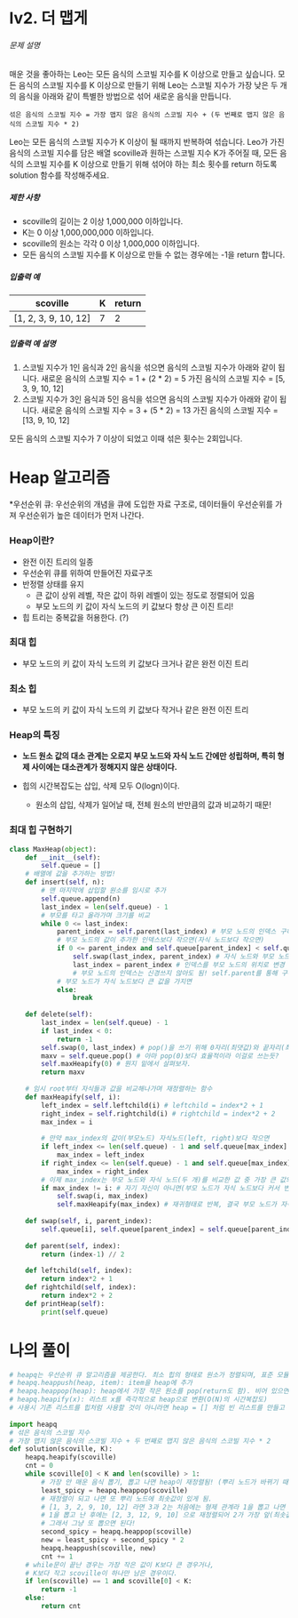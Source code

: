 # lv2. 더 맵게

###### 문제 설명

매운 것을 좋아하는 Leo는 모든 음식의 스코빌 지수를 K 이상으로 만들고 싶습니다. 모든 음식의 스코빌 지수를 K 이상으로 만들기 위해 Leo는 스코빌 지수가 가장 낮은 두 개의 음식을 아래와 같이 특별한 방법으로 섞어 새로운 음식을 만듭니다.

```
섞은 음식의 스코빌 지수 = 가장 맵지 않은 음식의 스코빌 지수 + (두 번째로 맵지 않은 음식의 스코빌 지수 * 2)
```

Leo는 모든 음식의 스코빌 지수가 K 이상이 될 때까지 반복하여 섞습니다.
Leo가 가진 음식의 스코빌 지수를 담은 배열 scoville과 원하는 스코빌 지수 K가 주어질 때, 모든 음식의 스코빌 지수를 K 이상으로 만들기 위해 섞어야 하는 최소 횟수를 return 하도록 solution 함수를 작성해주세요.

##### 제한 사항

- scoville의 길이는 2 이상 1,000,000 이하입니다.
- K는 0 이상 1,000,000,000 이하입니다.
- scoville의 원소는 각각 0 이상 1,000,000 이하입니다.
- 모든 음식의 스코빌 지수를 K 이상으로 만들 수 없는 경우에는 -1을 return 합니다.

##### 입출력 예

| scoville             | K    | return |
| -------------------- | ---- | ------ |
| [1, 2, 3, 9, 10, 12] | 7    | 2      |

##### 입출력 예 설명

1. 스코빌 지수가 1인 음식과 2인 음식을 섞으면 음식의 스코빌 지수가 아래와 같이 됩니다.
   새로운 음식의 스코빌 지수 = 1 + (2 * 2) = 5
   가진 음식의 스코빌 지수 = [5, 3, 9, 10, 12]
2. 스코빌 지수가 3인 음식과 5인 음식을 섞으면 음식의 스코빌 지수가 아래와 같이 됩니다.
   새로운 음식의 스코빌 지수 = 3 + (5 * 2) = 13
   가진 음식의 스코빌 지수 = [13, 9, 10, 12]

모든 음식의 스코빌 지수가 7 이상이 되었고 이때 섞은 횟수는 2회입니다.



# Heap 알고리즘

*우선순위 큐: 우선순위의 개념을 큐에 도입한 자료 구조로, 데이터들이 우선순위를 가져 우선순위가 높은 데이터가 먼저 나간다.



### Heap이란?

- 완전 이진 트리의 일종
- 우선순위 큐를 위하여 만들어진 자료구조
- 반정렬 상태를 유지
  - 큰 값이 상위 레벨, 작은 값이 하위 레벨이 있는 정도로 정렬되어 있음
  - 부모 노드의 키 값이 자식 노드의 키 값보다 항상 큰 이진 트리!
- 힙 트리는 중복값을 허용한다. (?)



### 최대 힙

- 부모 노드의 키 값이 자식 노드의 키 값보다 크거나 같은 완전 이진 트리



### 최소 힙

- 부모 노드의 키 값이 자식 노드의 키 값보다 작거나 같은 완전 이진 트리



### Heap의 특징

- **노드 원소 값의 대소 관계는 오로지 부모 노드와 자식 노드 간에만 성립하며, 특히 형제 사이에는 대소관계가 정해지지 않은 상태이다.**

- 힙의 시간복잡도는 삽입, 삭제 모두 O(logn)이다.
  - 원소의 삽입, 삭제가 일어날 때, 전체 원소의 반만큼의 값과 비교하기 때문!



### 최대 힙 구현하기

```python
class MaxHeap(object):
    def __init__(self):
        self.queue = []
    # 배열에 값을 추가하는 방법!
    def insert(self, n):
        # 맨 마지막에 삽입할 원소를 임시로 추가
        self.queue.append(n)
        last_index = len(self.queue) - 1
        # 부모를 타고 올라가며 크기를 비교
        while 0 <= last_index:
            parent_index = self.parent(last_index) # 부모 노드의 인덱스 구하기
            # 부모 노드의 값이 추가한 인덱스보다 작으면(자식 노드보다 작으면)
            if 0 <= parent_index and self.queue[parent_index] < self.queue[last_index]:
                self.swap(last_index, parent_index) # 자식 노드와 부모 노드의 value를 교환!
                last_index = parent_index # 인덱스를 부모 노드의 위치로 변경
                # 부모 노드의 인덱스는 신경쓰지 않아도 됨! self.parent를 통해 구하기 때문에
            # 부모 노드가 자식 노드보다 큰 값을 가지면
            else:
                break
                
    def delete(self):
        last_index = len(self.queue) - 1
        if last_index < 0:
            return -1
        self.swap(0, last_index) # pop()을 쓰기 위해 0자리(최댓값)와 끝자리(최솟값)의 값을 바꿔줌
        maxv = self.queue.pop() # 아마 pop(0)보다 효율적이라 이걸로 쓰는듯?
        self.maxHeapify(0) # 뭔지 밑에서 살펴보자.
        return maxv
    
    # 임시 root부터 자식들과 값을 비교해나가며 재정렬하는 함수
    def maxHeapify(self, i):
        left_index = self.leftchild(i) # leftchild = index*2 + 1
        right_index = self.rightchild(i) # rightchild = index*2 + 2
        max_index = i
        
        # 만약 max_index의 값이(부모노드) 자식노드(left, right)보다 작으면
        if left_index <= len(self.queue) - 1 and self.queue[max_index] < self.queue[left_index]:
            max_index = left_index
        if right_index <= len(self.queue) - 1 and self.queue[max_index] < self.queue[right_index]:
            max_index = right_index
        # 이제 max_index는 부모 노드와 자식 노드(두 개)를 비교한 값 중 가장 큰 값의 인덱스이다.
        if max_index != i: # 자기 자신이 아니면(부모 노드가 자식 노드보다 커서 변할 필요가 없는 경우가 아니면)
            self.swap(i, max_index)
            self.maxHeapify(max_index) # 재귀형태로 반복, 결국 부모 노드가 자식 노드보다 큰 값을 가지게 됨
            
    def swap(self, i, parent_index):
        self.queue[i], self.queue[parent_index] = self.queue[parent_index], self.queue[i]
        
    def parent(self, index):
        return (index-1) // 2
    
    def leftchild(self, index):
        return index*2 + 1
    def rightchild(self, index):
        return index*2 + 2
    def printHeap(self):
        print(self.queue)
```



# 나의 풀이

```python
# heapq는 우선순위 큐 알고리즘을 제공한다. 최소 힙의 형태로 원소가 정렬되며, 표준 모듈이다.
# heapq.heappush(heap, item): item을 heap에 추가
# heapq.heappop(heap): heap에서 가장 작은 원소를 pop(return도 함). 비어 있으면 indexError
# heapq.heapify(x): 리스트 x를 즉각적으로 heap으로 변환(O(N)의 시간복잡도)
# 사용시 기존 리스트를 힙처럼 사용할 것이 아니라면 heap = [] 처럼 빈 리스트를 만들고 내용을 heapq.~ 함수로 채워나가면 된다.
​
import heapq
# 섞은 음식의 스코빌 지수
# 가장 맵지 않은 음식의 스코빌 지수 + 두 번째로 맵지 않은 음식의 스코빌 지수 * 2
def solution(scoville, K):
    heapq.heapify(scoville)
    cnt = 0
    while scoville[0] < K and len(scoville) > 1:
        # 가장 안 매운 음식 뽑기, 뽑고 나면 heap이 재정렬됨! (뿌리 노드가 바뀌기 때문에 부모-자식 관계를 재정렬해야함)
        least_spicy = heapq.heappop(scoville)
        # 재정렬이 되고 나면 또 뿌리 노드에 최솟값이 있게 됨.
        # [1, 3, 2, 9, 10, 12] 라면 3과 2는 처음에는 형제 관계라 1을 뽑고 나면 2와 3을 비교해야 할 것 같지만
        # 1을 뽑고 난 후에는 [2, 3, 12, 9, 10] 으로 재정렬되어 2가 가장 앞(최솟값)에 위치하게 된다.
        # 그래서 그냥 또 뽑으면 된다!
        second_spicy = heapq.heappop(scoville)
        new = least_spicy + second_spicy * 2
        heapq.heappush(scoville, new)
        cnt += 1
    # while문이 끝난 경우는 가장 작은 값이 K보다 큰 경우거나,
    # K보다 작고 scoville이 하나만 남은 경우이다.
    if len(scoville) == 1 and scoville[0] < K:
        return -1
    else:
        return cnt
```

